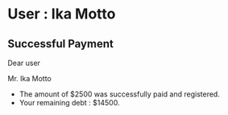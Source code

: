 User : Ika Motto
=============

Successful Payment
---------------------

Dear user

Mr. Ika Motto

* The amount of $2500 was successfully paid and registered.
*  Your remaining debt : $14500.

  
  
  ##
